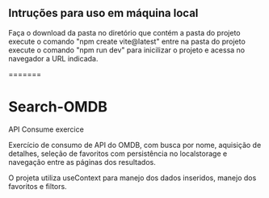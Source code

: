 
## Intruções para uso em máquina local
Faça o download da pasta
no diretório que contém a pasta do projeto
execute o comando "npm create vite@latest"
entre na pasta do projeto
execute o comando "npm run dev" para inicilizar o projeto
e acessa no navegador a URL indicada. 

=======
# Search-OMDB
API Consume exercice

Exercício de consumo de API do OMDB, com busca por nome, aquisição de detalhes, seleção de favoritos com persistência no localstorage e navegação entre as páginas dos resultados. 

O projeta utiliza useContext para manejo dos dados inseridos, manejo dos favoritos e filtors.
 
